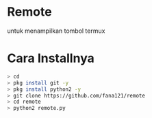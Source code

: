 # Remote
untuk menampilkan tombol termux

# Cara Installnya
```bash
> cd
> pkg install git -y
> pkg install python2 -y
> git clone https://github.com/fana121/remote
> cd remote
> python2 remote.py
